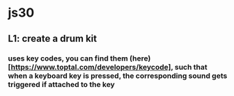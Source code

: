 # js30
## L1: create a drum kit
### uses key codes, you can find them (here)[https://www.toptal.com/developers/keycode], such that when a keyboard key is pressed, the corresponding sound gets triggered if attached to the key

